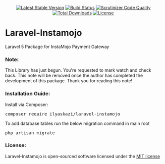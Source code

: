 <p align="center">
<a href="https://packagist.org/packages/ilyaskazi/laravel-instamojo"><img src="https://poser.pugx.org/ilyaskazi/laravel-instamojo/v/stable" alt="Latest Stable Version"></a>
<a href="https://scrutinizer-ci.com/g/ilyaskazi/laravel-instamojo/build-status/master"><img src="https://scrutinizer-ci.com/g/ilyaskazi/laravel-instamojo/badges/build.png?b=master" alt="Build Status"></a>
<a href="https://scrutinizer-ci.com/g/ilyaskazi/laravel-instamojo/?branch=master"><img src="https://scrutinizer-ci.com/g/ilyaskazi/laravel-instamojo/badges/quality-score.png?b=master" alt="Scrutinizer Code Quality"></a>
<a href="https://packagist.org/packages/ilyaskazi/laravel-instamojo"><img src="https://poser.pugx.org/ilyaskazi/laravel-instamojo/downloads" alt="Total Downloads"></a>
<a href="https://packagist.org/packages/ilyaskazi/laravel-instamojo"><img src="https://poser.pugx.org/ilyaskazi/laravel-instamojo/license" alt="License"></a>
</p>


# Laravel-Instamojo
Laravel 5 Package for InstaMojo Payment Gateway

### Note:
This Library has just begun. You're requested to mark watch and check back. 
This note will be removed once the author has completed the development of this package.
Thank you for reading this note!

### Installation Guide:
Install via Composer:
<pre>composer require ilyaskazi/laravel-instamojo</pre>

To add database tables run the below migration command in main root<pre>php artisan migrate</pre>

### License:
Laravel-Instamojo is open-sourced software licensed under the <a href='https://github.com/ilyaskazi/laravel-instamojo/blob/master/LICENSE'>MIT license</a>
